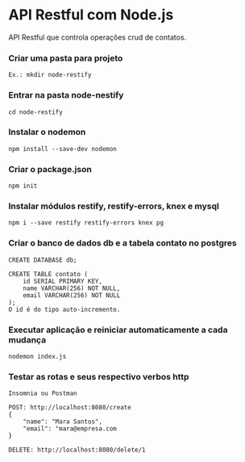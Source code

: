 # API Restful com Node.js

API Restful que controla operações crud de contatos.

### Criar uma pasta para projeto
```
Ex.: mkdir node-restify
```

### Entrar na pasta node-nestify
```
cd node-restify
```

### Instalar o nodemon
```
npm install --save-dev nodemon
```
  
### Criar o package.json
```
npm init
```

### Instalar módulos restify, restify-errors, knex e mysql
```
npm i --save restify restify-errors knex pg
```

### Criar o banco de dados db e a tabela contato no postgres
```
CREATE DATABASE db;

CREATE TABLE contato (
	id SERIAL PRIMARY KEY,
	name VARCHAR(256) NOT NULL,
	email VARCHAR(256) NOT NULL
);
O id é do tipo auto-incremento.
```

### Executar aplicação e reiniciar automaticamente a cada mudança
```
nodemon index.js
```

### Testar as rotas e seus respectivo verbos http
```
Insomnia ou Postman

POST: http://localhost:8080/create
{
	"name": "Mara Santos",
	"email": "mara@empresa.com
}

DELETE: http://localhost:8080/delete/1
```
